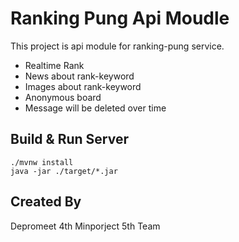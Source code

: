 # Ranking Pung Api Moudle
This project is api module for ranking-pung service. 

- Realtime Rank
- News about rank-keyword
- Images about rank-keyword
- Anonymous board
- Message will be deleted over time

## Build & Run Server
```
./mvnw install
java -jar ./target/*.jar
```

## Created By
Depromeet 4th Minporject 5th Team 
